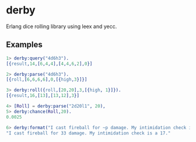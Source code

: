 # derby

Erlang dice rolling library using leex and yecc.

## Examples
```erlang
1> derby:query("4d6h3").
[{result,14,[6,4,4],[4,4,6,2],0}]

2> derby:parse("4d6h3").
[{roll,[6,6,6,6],0,[{high,3}]}]

3> derby:roll({roll,[20,20],3,[{high, 1}]}).
[{result,16,[13],[13,12],3}]

4> [Roll] = derby:parse("2d20l1", 20),
5> derby:chance(Roll,20).
0.0025

6> derby:format("I cast fireball for ~p damage. My intimidation check is a ~p.", ["10d6, 2d20h1"]).
"I cast fireball for 33 damage. My intimidation check is a 17."
```


